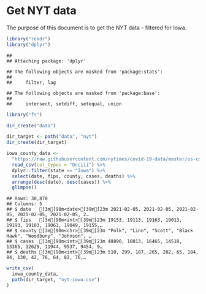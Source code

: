 Get NYT data
================

The purpose of this document is to get the NYT data - filtered for Iowa.

``` r
library("readr")
library("dplyr")
```

    ## 
    ## Attaching package: 'dplyr'

    ## The following objects are masked from 'package:stats':
    ## 
    ##     filter, lag

    ## The following objects are masked from 'package:base':
    ## 
    ##     intersect, setdiff, setequal, union

``` r
library("fs")
```

``` r
dir_create("data")

dir_target <- path("data", "nyt")
dir_create(dir_target)
```

``` r
iowa_county_data <- 
  "https://raw.githubusercontent.com/nytimes/covid-19-data/master/us-counties.csv" %>%
  read_csv(col_types = "Dcciii") %>%
  dplyr::filter(state == "Iowa") %>%
  select(date, fips, county, cases, deaths) %>%
  arrange(desc(date), desc(cases)) %>%
  glimpse()
```

    ## Rows: 30,870
    ## Columns: 5
    ## $ date   [3m[90m<date>[39m[23m 2021-02-05, 2021-02-05, 2021-02-05, 2021-02-05, 2021-02-05, 2…
    ## $ fips   [3m[90m<int>[39m[23m 19153, 19113, 19163, 19013, 19193, 19103, 19061, 19049, 19155,…
    ## $ county [3m[90m<chr>[39m[23m "Polk", "Linn", "Scott", "Black Hawk", "Woodbury", "Johnson", …
    ## $ cases  [3m[90m<int>[39m[23m 48890, 18813, 16465, 14518, 13365, 12629, 11944, 9537, 9454, 9…
    ## $ deaths [3m[90m<int>[39m[23m 510, 299, 187, 265, 202, 65, 184, 84, 130, 42, 76, 64, 82, 76,…

``` r
write_csv(
  iowa_county_data,
  path(dir_target, "nyt-iowa.csv")
)
```
